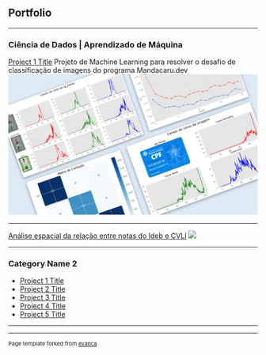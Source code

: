 ## Portfolio

---

### Ciência de Dados | Aprendizado de Máquina 

[Project 1 Title](https://eduardocassimiro.github.io/classificacao-de-documentos-pelas-suas-cores/)
Projeto de Machine Learning para resolver o desafio de classificação de imagens do programa Mandacaru.dev
<img src="images/thumb_desafio1.png?raw=true"/>

---
[Análise espacial da relação entre notas do Ideb e CVLI](https://eduardocassimiro.github.io/analise-espacial-ideb-cvli/)
<img src="images/thumb_analise_espacial.pnh?raw=true"/>

---

### Category Name 2

- [Project 1 Title](http://example.com/)
- [Project 2 Title](http://example.com/)
- [Project 3 Title](http://example.com/)
- [Project 4 Title](http://example.com/)
- [Project 5 Title](http://example.com/)

---




---
<p style="font-size:11px">Page template forked from <a href="https://github.com/evanca/quick-portfolio">evanca</a></p>
<!-- Remove above link if you don't want to attibute -->
